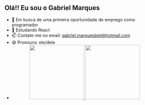 ## Olá!! Eu sou o Gabriel Marques

- 🔭 Em busca de uma primeira oportunidade de emprego como programador
- 🌱 Estudando React
- 📫 Contate-me no email: gabriel.marquesbiel@hotmail.com
- 😄 Pronouns: ele/dele
- <div align="center">
  <a href="https://github.com/MarkesZks">
    <img height="180em" src="https://github-readme-stats.vercel.app/api?username=MarkesZks&show_icons=true&theme=merko&include_all_commits=true&count_private=true"/>
  <img height="180em" src="https://github-readme-stats.vercel.app/api/top-langs/?username=MarkesZks&layout=compact&langs_count=7&theme=merko"/>
</div>
